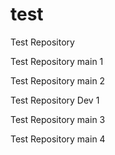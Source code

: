 # test
Test Repository

Test Repository main 1

Test Repository main 2

Test Repository Dev 1

Test Repository main 3

Test Repository main 4